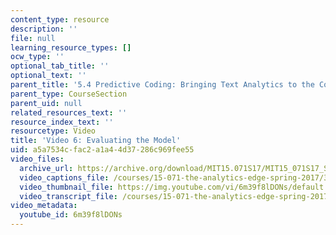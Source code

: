 ```yaml
---
content_type: resource
description: ''
file: null
learning_resource_types: []
ocw_type: ''
optional_tab_title: ''
optional_text: ''
parent_title: '5.4 Predictive Coding: Bringing Text Analytics to the Courtroom  (Recitation)'
parent_type: CourseSection
parent_uid: null
related_resources_text: ''
resource_index_text: ''
resourcetype: Video
title: 'Video 6: Evaluating the Model'
uid: a5a7534c-fac2-a1a4-4d37-286c969fee55
video_files:
  archive_url: https://archive.org/download/MIT15.071S17/MIT15_071S17_Session_5.4.07_300k.mp4
  video_captions_file: /courses/15-071-the-analytics-edge-spring-2017/3d0d0cf4a97553e2ae64d397b6a980c3_6m39f8lDONs.vtt
  video_thumbnail_file: https://img.youtube.com/vi/6m39f8lDONs/default.jpg
  video_transcript_file: /courses/15-071-the-analytics-edge-spring-2017/f7fedcec36e465ae51acd17f0c120e7c_6m39f8lDONs.pdf
video_metadata:
  youtube_id: 6m39f8lDONs
---
```

